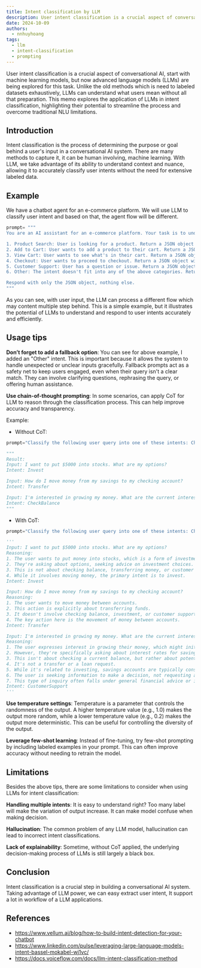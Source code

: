 ```yaml
---
title: Intent classification by LLM
description: User intent classification is a crucial aspect of conversational AI, start with machine learning models, but now advanced language models (LLMs) are being explored for this task. Unlike the old methods which is need to labeled datasets exhaustively, LLMs can understand what users mean without all that preparation. This memo explores the application of LLMs in intent classification, highlighting their potential to streamline the process and overcome traditional NLU limitations.
date: 2024-10-09
authors:
  - nnhuyhoang
tags:
  - llm
  - intent-classification
  - prompting
---
```


User intent classification is a crucial aspect of conversational AI, start with machine learning models, but now advanced language models (LLMs) are being explored for this task. Unlike the old methods which is need to labeled datasets exhaustively, LLMs can understand what users mean without all that preparation. This memo explores the application of LLMs in intent classification, highlighting their potential to streamline the process and overcome traditional NLU limitations.

## Introduction

Intent classification is the process of determining the purpose or goal behind a user's input in a conversational AI system. There are many methods to capture it, it can be human involving, machine learning. With LLM, we take advantage of its ability to understand context and nuance, allowing it to accurately classify user intents without the need for extensive labeled data.

## Example

We have a chatbot agent for an e-commerce platform. We will use LLM to classify user intent and based on that, the agent flow will be different.

```python
prompt= """
You are an AI assistant for an e-commerce platform. Your task is to understand the user's intent and respond accordingly. The possible intents are:

1. Product Search: User is looking for a product. Return a JSON object with "intent": "product_search" and "keywords": [list of search terms].
2. Add to Cart: User wants to add a product to their cart. Return a JSON object with "intent": "add_to_cart" and "product_name": "name of the product".
3. View Cart: User wants to see what's in their cart. Return a JSON object with "intent": "view_cart".
4. Checkout: User wants to proceed to checkout. Return a JSON object with "intent": "checkout".
5. Customer Support: User has a question or issue. Return a JSON object with "intent": "customer_support" and "issue": "brief description of the issue".
6. Other: The intent doesn't fit into any of the above categories. Return a JSON object with "intent": "other" and "message": "user's message".

Respond with only the JSON object, nothing else.
"""
```

As you can see, with user input, the LLM can process a different flow which may content multiple step behind. This is a simple example, but it illustrates the potential of LLMs to understand and respond to user intents accurately and efficiently.

## Usage tips

**Don’t forget to add a fallback option**: You can see for above example, I added an "Other" intent. This is important because it allows the system to handle unexpected or unclear inputs gracefully. Fallback prompts act as a safety net to keep users engaged, even when their query isn't a clear match. They can involve clarifying questions, rephrasing the query, or offering human assistance.

**Use chain-of-thought prompting**: In some scenarios, can apply CoT for LLM to reason through the classification process. This can help improve accuracy and transparency.

Example:

- Without CoT:

```python
prompt="Classify the following user query into one of these intents: CheckBalance, Transfer, CustomerSupport, Loan, Invest"

"""
Result:
Input: I want to put $5000 into stocks. What are my options?
Intent: Invest

Input: How do I move money from my savings to my checking account?
Intent: Transfer

Input: I'm interested in growing my money. What are the current interest rates for savings accounts?
Intent: CheckBalance
"""
```

- With CoT:

```python
prompt="Classify the following user query into one of these intents: CheckBalance, Transfer, CustomerSupport, Loan, Invest. Explain your reasoning before giving the final classification."

'''
Input: I want to put $5000 into stocks. What are my options?
Reasoning:
1. The user wants to put money into stocks, which is a form of investment.
2. They're asking about options, seeking advice on investment choices.
3. This is not about checking balance, transferring money, or customer support.
4. While it involves moving money, the primary intent is to invest.
Intent: Invest

Input: How do I move money from my savings to my checking account?
Reasoning:
1. The user wants to move money between accounts.
2. This action is explicitly about transferring funds.
3. It doesn't involve checking balance, investment, or customer support.
4. The key action here is the movement of money between accounts.
Intent: Transfer

Input: I'm interested in growing my money. What are the current interest rates for savings accounts?
Reasoning:
1. The user expresses interest in growing their money, which might initially suggest Invest.
2. However, they're specifically asking about interest rates for savings accounts.
3. This isn't about checking a current balance, but rather about potential future growth.
4. It's not a transfer or a loan request.
5. While it's related to investing, savings accounts are typically considered separately from investment products.
6. The user is seeking information to make a decision, not requesting a specific action.
7. This type of inquiry often falls under general financial advice or information.
Intent: CustomerSupport
'''
```

**Use temperature settings**: Temperature is a parameter that controls the randomness of the output. A higher temperature value (e.g., 1.0) makes the output more random, while a lower temperature value (e.g., 0.2) makes the output more deterministic. This can be useful for controlling the diversity of the output.

**Leverage few-shot learning**: Instead of fine-tuning, try few-shot prompting by including labeled examples in your prompt. This can often improve accuracy without needing to retrain the model.

## Limitations

Besides the above tips, there are some limitations to consider when using LLMs for intent classification:

**Handling multiple intents**: It is easy to understand right? Too many label will make the variation of output increase. It can make model confuse when making decision.

**Hallucination**: The common problem of any LLM model, hallucination can lead to incorrect intent classifications.

**Lack of explainability**: Sometime, without CoT applied, the underlying decision-making process of LLMs is still largely a black box.

## Conclusion

Intent classification is a crucial step in building a conversational AI system. Taking advantage of LLM power, we can easy extract user intent, It support a lot in workflow of a LLM applications.

## References

- https://www.vellum.ai/blog/how-to-build-intent-detection-for-your-chatbot
- https://www.linkedin.com/pulse/leveraging-large-language-models-intent-bassel-mokabel-wj1vc/
- https://docs.voiceflow.com/docs/llm-intent-classification-method
